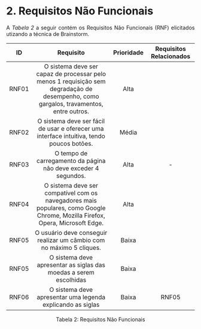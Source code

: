 # 2. Requisitos Não Funcionais

<p align="justify">A <i>Tabela 2</i> a seguir contém os Requisitos Não Funcionais (RNF) elicitados utizando a técnica de Brainstorm.</p>

| ID   |                                 Requisito                                 | Prioridade | Requisitos Relacionados |
| :--: | :-----------------------------------------------------------------------: | :--------: | :---------: |
| RNF01 |     O sistema deve ser capaz de processar pelo menos 1 requisição sem degradação de desempenho, como gargalos, travamentos, entre outros.       |  Alta     |          |
| RNF02 |     O sistema deve ser fácil de usar e oferecer uma interface intuitiva, tendo poucos botões.                 |  Média      |             |
| RNF03 |     O tempo de carregamento da página não deve exceder 4 segundos.                       |  Alta    |     -       |
| RNF04 |     O sistema deve ser compatível com os navegadores mais populares, como Google Chrome, Mozilla Firefox, Opera, Microsoft Edge.                             |      Alta     |             |
| RNF05 |     O usuário deve conseguir realizar um câmbio com no máximo 5 cliques.           |      Baixa     |             |
| RNF05 |     O sistema deve apresentar as siglas das moedas a serem escolhidas          |      Baixa     |             |
| RNF06 |     O sistema deve apresentar uma legenda explicando as siglas      |      Baixa     |      RNF05       |

<div style="text-align: center">
<p>Tabela 2: Requisitos Não Funcionais</p>
</div>

